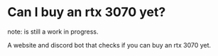 # Can I buy an rtx 3070 yet?

note: is still a work in progress.

A website and discord bot that checks if you can buy an rtx 3070 yet.
